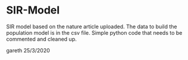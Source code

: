 # SIR-Model
SIR model based on the nature article uploaded. The data to build the population model is in the csv file. Simple python code that needs to be 
commented and cleaned up.

gareth
25/3/2020
